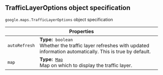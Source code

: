 <h2 id="TrafficLayerOptions"> TrafficLayerOptions object specification </h2><p>
<code><span itemprop="path">google.maps</span>.<span itemprop="name">TrafficLayerOptions</span></code>
object specification
</p><div class="devsite-table-wrapper"><table class="properties responsive" summary="record TrafficLayerOptions - Properties">
<thead>
<tr><th colspan="2">Properties</th>
</tr></thead>
<tbody>
<tr>
<td><code><span>autoRefresh</span></code></td>
<td><div><strong>Type:</strong>&nbsp; <code>boolean</code></div>
<div class="desc">Whether the traffic layer refreshes with updated information automatically. This is true by default.</div></td>
</tr>
<tr>
<td><code><span>map</span></code></td>
<td><div><strong>Type:</strong>&nbsp; <code><a href="https://github.com/amenadiel/google-maps-documentation/blob/master/docs/Map.md">Map</a></code></div>
<div class="desc">Map on which to display the traffic layer.</div></td>
</tr>
</tbody>
</table></div>